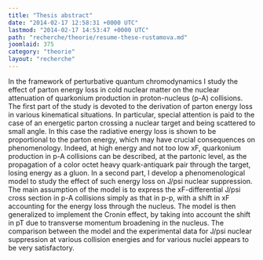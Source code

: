 ```yaml
---
title: "Thesis abstract"
date: "2014-02-17 12:58:31 +0000 UTC"
lastmod: "2014-02-17 14:53:47 +0000 UTC"
path: "recherche/theorie/resume-these-rustamova.md"
joomlaid: 375
category: "theorie"
layout: "recherche"
---
```

In the framework of perturbative quantum chromodynamics I study the effect of parton energy loss in cold nuclear matter on the nuclear attenuation of quarkonium production in proton-nucleus (p-A) collisions. The first part of the study is devoted to the derivation of parton energy loss in various kinematical situations. In particular, special attention is paid to the case of an energetic parton crossing a nuclear target and being scattered to small angle. In this case the radiative energy loss is shown to be proportional to the parton energy, which may have crucial consequences on phenomenology. Indeed, at high energy and not too low xF, quarkonium production in p-A collisions can be described, at the partonic level, as the propagation of a color octet heavy quark-antiquark pair through the target, losing energy as a gluon. In a second part, I develop a phenomenological model to study the effect of such energy loss on J/psi nuclear suppression. The main assumption of the model is to express the xF-differential J/psi cross section in p-A collisions simply as that in p-p, with a shift in xF accounting for the energy loss through the nucleus. The model is then generalized to implement the Cronin effect, by taking into account the shift in pT due to transverse momentum broadening in the nucleus. The comparison between the model and the experimental data for J/psi nuclear suppression at various collision energies and for various nuclei appears to be very satisfactory.
